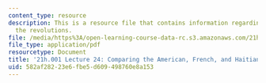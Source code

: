 ```yaml
---
content_type: resource
description: This is a resource file that contains information regarding comparing
  the revolutions.
file: /media/https%3A/open-learning-course-data-rc.s3.amazonaws.com/21h-001-how-to-stage-a-revolution-fall-2013/582af28223e6fbe5d609498760e8a153_MIT21H_001F13_lec_24.pdf
file_type: application/pdf
resourcetype: Document
title: '21h.001 Lecture 24: Comparing the American, French, and Haitian Revolutions '
uid: 582af282-23e6-fbe5-d609-498760e8a153
---
```

